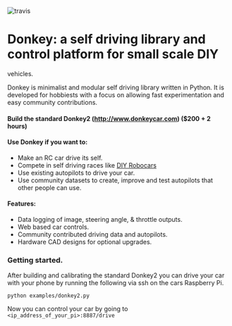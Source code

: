 ![travis](https://travis-ci.org/wroscoe/donkey.svg?branch=dev)

# Donkey: a self driving library and control platform for small scale DIY 
vehicles. 

Donkey is minimalist and modular self driving library written in Python. It is 
developed for hobbiests with a focus on allowing fast experimentation and easy 
community contributions.  

#### Build the standard Donkey2 (http://www.donkeycar.com) ($200 + 2 hours)

#### Use Donkey if you want to:
* Make an RC car drive its self.
* Compete in self driving races like [DIY Robocars](diyrobocars.com)
* Use existing autopilots to drive your car.
* Use community datasets to create, improve and test autopilots that other 
people can use.  

#### Features:
* Data logging of image, steering angle, & throttle outputs. 
* Web based car controls.
* Community contributed driving data and autopilots.
* Hardware CAD designs for optional upgrades.


### Getting started. 
After building and calibrating the standard Donkey2 you can drive your car 
with your phone by running the following via ssh on the cars Raspberry Pi. 

```
python examples/donkey2.py
```
Now you can control your car by going to `<ip_address_of_your_pi>:8887/drive`
